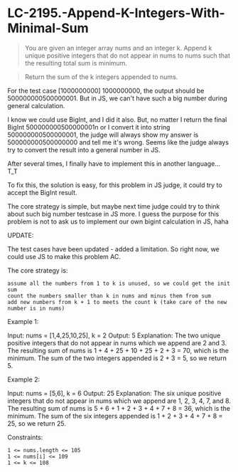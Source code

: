 # LC-2195.-Append-K-Integers-With-Minimal-Sum

> You are given an integer array nums and an integer k. Append k unique positive integers that do not appear in nums to nums such that the resulting total sum is minimum.

> Return the sum of the k integers appended to nums.

For the test case [1000000000] 1000000000, the output should be 500000000500000001. But in JS, we can't have such a big number during general calculation.

I know we could use BigInt, and I did it also. But, no matter I return the final BigInt 500000000500000001n or I convert it into string 500000000500000001, the judge will always show my answer is 500000000500000000 and tell me it's wrong. Seems like the judge always try to convert the result into a general number in JS.

After several times, I finally have to implement this in another language... T_T

To fix this, the solution is easy, for this problem in JS judge, it could try to accept the BigInt result.

The core strategy is simple, but maybe next time judge could try to think about such big number testcase in JS more.
I guess the purpose for this problem is not to ask us to implement our own bigint calculation in JS, haha

UPDATE:

The test cases have been updated - added a limitation. So right now, we could use JS to make this problem AC.

The core strategy is:

    assume all the numbers from 1 to k is unused, so we could get the init sum
    count the numbers smaller than k in nums and minus them from sum
    add new numbers from k + 1 to meets the count k (take care of the new number is in nums)


Example 1:

Input: nums = [1,4,25,10,25], k = 2
Output: 5
Explanation: The two unique positive integers that do not appear in nums which we append are 2 and 3.
The resulting sum of nums is 1 + 4 + 25 + 10 + 25 + 2 + 3 = 70, which is the minimum.
The sum of the two integers appended is 2 + 3 = 5, so we return 5.

Example 2:

Input: nums = [5,6], k = 6
Output: 25
Explanation: The six unique positive integers that do not appear in nums which we append are 1, 2, 3, 4, 7, and 8.
The resulting sum of nums is 5 + 6 + 1 + 2 + 3 + 4 + 7 + 8 = 36, which is the minimum. 
The sum of the six integers appended is 1 + 2 + 3 + 4 + 7 + 8 = 25, so we return 25.

Constraints:

    1 <= nums.length <= 105
    1 <= nums[i] <= 109
    1 <= k <= 108
